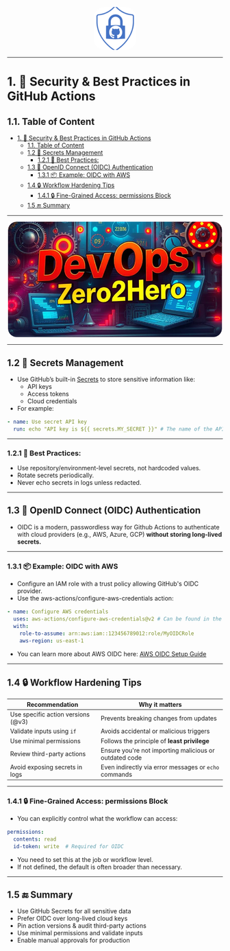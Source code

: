 <!-- omit in toc -->
<div align="center">
  <img src="/Content/github-actions/resources/logos/github-security.png" alt="DevOps-Zero2Hero" width="100" style="border-radius: 25%;padd">
</div>

---

# 1. 🔐 Security & Best Practices in GitHub Actions

## 1.1. Table of Content

- [1. 🔐 Security \& Best Practices in GitHub Actions](#1--security--best-practices-in-github-actions)
  - [1.1. Table of Content](#11-table-of-content)
  - [1.2 🔑 Secrets Management](#12--secrets-management)
    - [1.2.1 📌 Best Practices:](#121--best-practices)
  - [1.3 🧬 OpenID Connect (OIDC) Authentication](#13--openid-connect-oidc-authentication)
    - [1.3.1 📦 Example: OIDC with AWS](#131--example-oidc-with-aws)
  - [1.4 🔒 Workflow Hardening Tips](#14--workflow-hardening-tips)
    - [1.4.1 🔒 Fine-Grained Access: permissions Block](#141--fine-grained-access-permissions-block)
  - [1.5 🔚 Summary](#15--summary)

---

<div align="center">
  <img src="/resources/images/cover-rounded.png" alt="DevOps-Zero2Hero" width="500">
</div>

---

## 1.2 🔑 Secrets Management

- Use GitHub’s built-in [Secrets](https://docs.github.com/en/actions/security-guides/encrypted-secrets) to store sensitive information like:
  - API keys
  - Access tokens
  - Cloud credentials
- For example:
```yaml
- name: Use secret API key
  run: echo "API key is ${{ secrets.MY_SECRET }}" # The name of the API key variable is MY_SECRET
```

---

### 1.2.1 📌 Best Practices:
- Use repository/environment-level secrets, not hardcoded values.
- Rotate secrets periodically.
- Never echo secrets in logs unless redacted.

---

## 1.3 🧬 OpenID Connect (OIDC) Authentication

- OIDC is a modern, passwordless way for Github Actions to authenticate with cloud providers (e.g., AWS, Azure, GCP) **without storing long-lived secrets.**

---

### 1.3.1 📦 Example: OIDC with AWS

- Configure an IAM role with a trust policy allowing GitHub's OIDC provider.
- Use the aws-actions/configure-aws-credentials action:

```yaml
- name: Configure AWS credentials
  uses: aws-actions/configure-aws-credentials@v2 # Can be found in the marketplace
  with:
    role-to-assume: arn:aws:iam::123456789012:role/MyOIDCRole
    aws-region: us-east-1
```
- You can learn more about AWS OIDC here: [AWS OIDC Setup Guide](https://docs.github.com/en/actions/security-for-github-actions/security-hardening-your-deployments/configuring-openid-connect-in-amazon-web-services)

---

## 1.4 🔒 Workflow Hardening Tips

| Recommendation                     | Why it matters                                         |
| ---------------------------------- | ------------------------------------------------------ |
| Use specific action versions (@v3) | Prevents breaking changes from updates                 |
| Validate inputs using `if`         | Avoids accidental or malicious triggers                |
| Use minimal permissions            | Follows the principle of **least privilege**           |
| Review third-party actions         | Ensure you're not importing malicious or outdated code |
| Avoid exposing secrets in logs     | Even indirectly via error messages or `echo` commands  |

---

### 1.4.1 🔒 Fine-Grained Access: permissions Block

- You can explicitly control what the workflow can access:
```yaml
permissions:
  contents: read
  id-token: write  # Required for OIDC
```
- You need to set this at the job or workflow level.
- If not defined, the default is often broader than necessary.

---

## 1.5 🔚 Summary
- Use GitHub Secrets for all sensitive data
- Prefer OIDC over long-lived cloud keys
- Pin action versions & audit third-party actions
- Use minimal permissions and validate inputs
- Enable manual approvals for production
